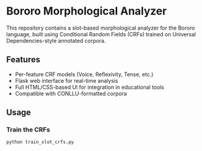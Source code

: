 # Bororo Morphological Analyzer

This repository contains a slot-based morphological analyzer for the Bororo language, built using Conditional Random Fields (CRFs) trained on Universal Dependencies-style annotated corpora.

## Features

- Per-feature CRF models (Voice, Reflexivity, Tense, etc.)
- Flask web interface for real-time analysis
- Full HTML/CSS-based UI for integration in educational tools
- Compatible with CONLLU-formatted corpora

## Usage

### Train the CRFs

```bash
python train_slot_crfs.py
